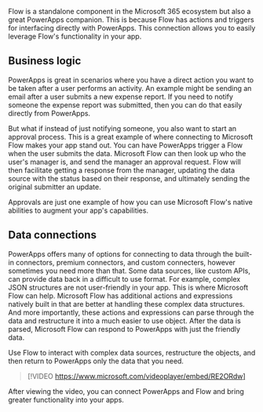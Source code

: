 Flow is a standalone component in the Microsoft 365 ecosystem but also a great PowerApps companion. This is because Flow has actions and triggers for interfacing directly with PowerApps. This connection allows you to easily leverage Flow's functionality in your app.

Business logic
--------------

PowerApps is great in scenarios where you have a direct action you want
to be taken after a user performs an activity. An example might be
sending an email after a user submits a new expense report. If you need
to notify someone the expense report was submitted, then you can do that
easily directly from PowerApps.

But what if instead of just notifying someone, you also want to start an approval process. This is a great example of where connecting to Microsoft Flow makes your app stand out. You can have PowerApps trigger a Flow when the user submits the data. Microsoft Flow can then look up who the user's manager is, and send the manager an approval request. Flow will then facilitate getting a response from the manager, updating the data source with the status based on their response, and ultimately sending the original submitter an update.

Approvals are just one example of how you can use Microsoft Flow's native abilities to augment your app's capabilities.

Data connections
----------------

PowerApps offers many of options for connecting to data through the built-in connectors, premium connectors, and custom connecters, however sometimes you need more than that. Some data sources, like custom APIs, can provide data back in a difficult to use format. For example, complex JSON structures are not user-friendly in your app. This is where Microsoft Flow can help. Microsoft Flow has additional actions and expressions natively built in that are better at handling these complex data structures. And more importantly, these actions and expressions can parse through the data and restructure it into a much easier to use object. After the data is parsed, Microsoft Flow can respond to PowerApps with just the friendly data.

Use Flow to interact with complex data sources, restructure the objects,
and then return to PowerApps only the data that you need.


> [!VIDEO https://www.microsoft.com/videoplayer/embed/RE2ORdw]


After viewing the video, you can connect PowerApps and
Flow and bring greater functionality into your apps. 
